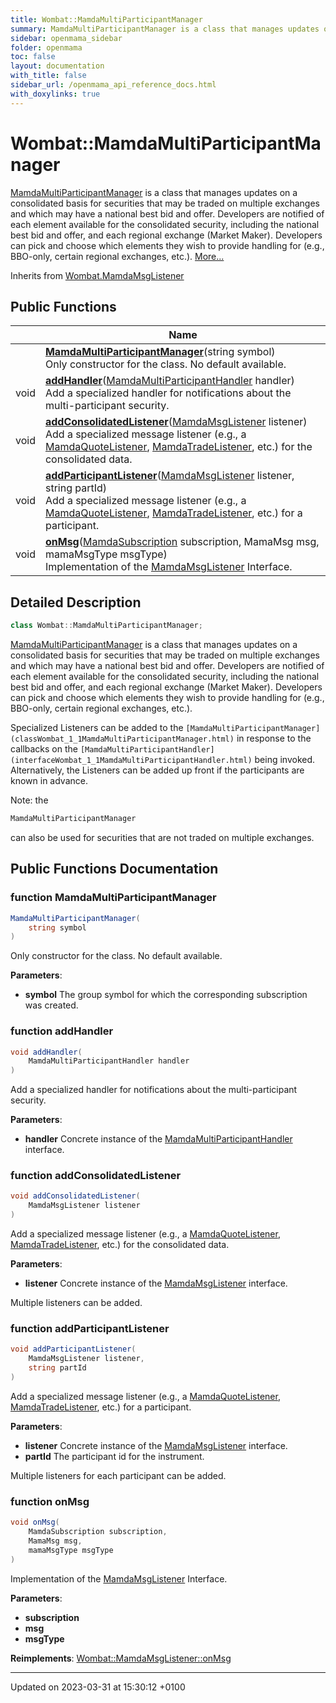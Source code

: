 ```yaml
---
title: Wombat::MamdaMultiParticipantManager
summary: MamdaMultiParticipantManager is a class that manages updates on a consolidated basis for securities that may be traded on multiple exchanges and which may have a national best bid and offer. Developers are notified of each element available for the consolidated security, including the national best bid and offer, and each regional exchange (Market Maker). Developers can pick and choose which elements they wish to provide handling for (e.g., BBO-only, certain regional exchanges, etc.). 
sidebar: openmama_sidebar
folder: openmama
toc: false
layout: documentation
with_title: false
sidebar_url: /openmama_api_reference_docs.html
with_doxylinks: true
---
```


# Wombat::MamdaMultiParticipantManager



[MamdaMultiParticipantManager]() is a class that manages updates on a consolidated basis for securities that may be traded on multiple exchanges and which may have a national best bid and offer. Developers are notified of each element available for the consolidated security, including the national best bid and offer, and each regional exchange (Market Maker). Developers can pick and choose which elements they wish to provide handling for (e.g., BBO-only, certain regional exchanges, etc.).  [More...](#detailed-description)

Inherits from [Wombat.MamdaMsgListener](interfaceWombat_1_1MamdaMsgListener.html)

## Public Functions

|                | Name           |
| -------------- | -------------- |
| | **[MamdaMultiParticipantManager](classWombat_1_1MamdaMultiParticipantManager.html#function-mamdamultiparticipantmanager)**(string symbol)<br>Only constructor for the class. No default available.  |
| void | **[addHandler](classWombat_1_1MamdaMultiParticipantManager.html#function-addhandler)**([MamdaMultiParticipantHandler](interfaceWombat_1_1MamdaMultiParticipantHandler.html) handler)<br>Add a specialized handler for notifications about the multi-participant security.  |
| void | **[addConsolidatedListener](classWombat_1_1MamdaMultiParticipantManager.html#function-addconsolidatedlistener)**([MamdaMsgListener](interfaceWombat_1_1MamdaMsgListener.html) listener)<br>Add a specialized message listener (e.g., a [MamdaQuoteListener](), [MamdaTradeListener](), etc.) for the consolidated data.  |
| void | **[addParticipantListener](classWombat_1_1MamdaMultiParticipantManager.html#function-addparticipantlistener)**([MamdaMsgListener](interfaceWombat_1_1MamdaMsgListener.html) listener, string partId)<br>Add a specialized message listener (e.g., a [MamdaQuoteListener](), [MamdaTradeListener](), etc.) for a participant.  |
| void | **[onMsg](classWombat_1_1MamdaMultiParticipantManager.html#function-onmsg)**([MamdaSubscription](classWombat_1_1MamdaSubscription.html) subscription, MamaMsg msg, mamaMsgType msgType)<br>Implementation of the [MamdaMsgListener](interfaceWombat_1_1MamdaMsgListener.html) Interface.  |

## Detailed Description

```csharp
class Wombat::MamdaMultiParticipantManager;
```

[MamdaMultiParticipantManager]() is a class that manages updates on a consolidated basis for securities that may be traded on multiple exchanges and which may have a national best bid and offer. Developers are notified of each element available for the consolidated security, including the national best bid and offer, and each regional exchange (Market Maker). Developers can pick and choose which elements they wish to provide handling for (e.g., BBO-only, certain regional exchanges, etc.). 

Specialized Listeners can be added to the `[MamdaMultiParticipantManager](classWombat_1_1MamdaMultiParticipantManager.html)` in response to the callbacks on the `[MamdaMultiParticipantHandler](interfaceWombat_1_1MamdaMultiParticipantHandler.html)` being invoked. Alternatively, the Listeners can be added up front if the participants are known in advance.

Note: the 

```cpp
MamdaMultiParticipantManager
```

 can also be used for securities that are not traded on multiple exchanges. 

## Public Functions Documentation

### function MamdaMultiParticipantManager

```csharp
MamdaMultiParticipantManager(
    string symbol
)
```

Only constructor for the class. No default available. 

**Parameters**: 

  * **symbol** The group symbol for which the corresponding subscription was created.


### function addHandler

```csharp
void addHandler(
    MamdaMultiParticipantHandler handler
)
```

Add a specialized handler for notifications about the multi-participant security. 

**Parameters**: 

  * **handler** Concrete instance of the [MamdaMultiParticipantHandler](interfaceWombat_1_1MamdaMultiParticipantHandler.html) interface.


### function addConsolidatedListener

```csharp
void addConsolidatedListener(
    MamdaMsgListener listener
)
```

Add a specialized message listener (e.g., a [MamdaQuoteListener](), [MamdaTradeListener](), etc.) for the consolidated data. 

**Parameters**: 

  * **listener** Concrete instance of the [MamdaMsgListener](interfaceWombat_1_1MamdaMsgListener.html) interface.


Multiple listeners can be added.


### function addParticipantListener

```csharp
void addParticipantListener(
    MamdaMsgListener listener,
    string partId
)
```

Add a specialized message listener (e.g., a [MamdaQuoteListener](), [MamdaTradeListener](), etc.) for a participant. 

**Parameters**: 

  * **listener** Concrete instance of the [MamdaMsgListener](interfaceWombat_1_1MamdaMsgListener.html) interface.
  * **partId** The participant id for the instrument.


Multiple listeners for each participant can be added.


### function onMsg

```csharp
void onMsg(
    MamdaSubscription subscription,
    MamaMsg msg,
    mamaMsgType msgType
)
```

Implementation of the [MamdaMsgListener](interfaceWombat_1_1MamdaMsgListener.html) Interface. 

**Parameters**: 

  * **subscription** 
  * **msg** 
  * **msgType** 


**Reimplements**: [Wombat::MamdaMsgListener::onMsg](interfaceWombat_1_1MamdaMsgListener.html#function-onmsg)


-------------------------------

Updated on 2023-03-31 at 15:30:12 +0100